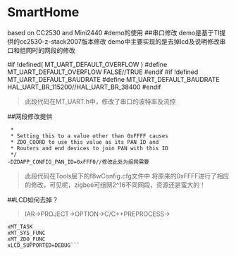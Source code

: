 # SmartHome
based on CC2530 and Mini2440
#demo的使用
##串口修改
demo是基于TI提供的cc2530-z-stack2007版本修改
demo中主要实现的是去掉lcd及说明修改串口和组网时的网段的修改

  #if !defined( MT_UART_DEFAULT_OVERFLOW )
  #define MT_UART_DEFAULT_OVERFLOW       FALSE//TRUE
  #endif
  #if !defined MT_UART_DEFAULT_BAUDRATE
  #define MT_UART_DEFAULT_BAUDRATE         HAL_UART_BR_115200//HAL_UART_BR_38400
  #endif

>此段代码在MT_UART.h中，修改了串口的波特率及流控

##网段修改提供

```/* Define the default PAN ID.
 *
 * Setting this to a value other than 0xFFFF causes
 * ZDO_COORD to use this value as its PAN ID and
 * Routers and end devices to join PAN with this ID
 */
-DZDAPP_CONFIG_PAN_ID=0xFFF0//修改此处为组网需要
```

>此段代码在Tools层下的f8wConfig.cfg文件中 将原来的0xFFFF进行了相应的修改，可见呢，zigbee可组网2^16不同网段，资源还是蛮大的！


##LCD如何去掉？
>IAR->PROJECT->OPTION->C/C++PREPROCESS->
```ZTOOL_P1
xMT_TASK
xMT_SYS_FUNC
xMT_ZDO_FUNC
xLCD_SUPPORTED=DEBUG```
